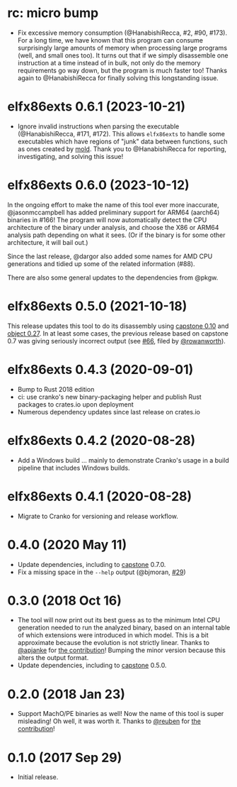 # rc: micro bump

- Fix excessive memory consumption (@HanabishiRecca, #2, #90, #173). For a long
  time, we have known that this program can consume surprisingly large amounts
  of memory when processing large programs (well, and small ones too). It turns
  out that if we simply disassemble one instruction at a time instead of in
  bulk, not only do the memory requirements go way down, but the program is much
  faster too! Thanks again to @HanabishiRecca for finally solving this
  longstanding issue.


# elfx86exts 0.6.1 (2023-10-21)

- Ignore invalid instructions when parsing the executable (@HanabishiRecca,
  #171, #172). This allows `elfx86exts` to handle some executables which have
  regions of "junk" data between functions, such as ones created by [mold].
  Thank you to @HanabishiRecca for reporting, investigating, and solving this
  issue!

[mold]: https://github.com/rui314/mold


# elfx86exts 0.6.0 (2023-10-12)

In the ongoing effort to make the name of this tool ever more inaccurate,
@jasonmccampbell has added preliminary support for ARM64 (aarch64) binaries in
#166! The program will now automatically detect the CPU architecture of the
binary under analysis, and choose the X86 or ARM64 analysis path depending on
what it sees. (Or if the binary is for some other architecture, it will bail
out.)

Since the last release, @dargor also added some names for AMD CPU generations
and tidied up some of the related information (#88).

There are also some general updates to the dependencies from @pkgw.


# elfx86exts 0.5.0 (2021-10-18)

This release updates this tool to do its disassembly using [capstone 0.10][cs]
and [object 0.27][obj]. In at least some cases, the previous release based on
capstone 0.7 was giving seriously incorrect output (see [#66], filed by
[@rowanworth]).

[cs]: https://github.com/capstone-rust/capstone-rs
[obj]: https://github.com/gimli-rs/object
[#66]: https://github.com/pkgw/elfx86exts/issues/66
[@rowanworth]: https://github.com/rowanworth


# elfx86exts 0.4.3 (2020-09-01)

- Bump to Rust 2018 edition
- ci: use cranko's new binary-packaging helper and publish Rust packages to
  crates.io upon deployment
- Numerous dependency updates since last release on crates.io


# elfx86exts 0.4.2 (2020-08-28)

- Add a Windows build ... mainly to demonstrate Cranko's usage in a build
  pipeline that includes Windows builds.


# elfx86exts 0.4.1 (2020-08-28)

- Migrate to Cranko for versioning and release workflow.


# 0.4.0 (2020 May 11)

- Update dependencies, including to
  [capstone](https://crates.io/crates/capstone) 0.7.0.
- Fix a missing space in the `--help` output (@bjmoran,
  [#29](https://github.com/pkgw/elfx86exts/pull/29))


# 0.3.0 (2018 Oct 16)

- The tool will now print out its best guess as to the minimum Intel CPU
  generation needed to run the analyzed binary, based on an internal table of
  which extensions were introduced in which model. This is a bit approximate
  because the evolution is not strictly linear. Thanks to
  [@apjanke](https://github.com/apjanke) for
  [the contribution](https://github.com/pkgw/elfx86exts/pull/10)! Bumping the
  minor version because this alters the output format.
- Update dependencies, including to
  [capstone](https://crates.io/crates/capstone) 0.5.0.


# 0.2.0 (2018 Jan 23)

- Support MachO/PE binaries as well! Now the name of this tool is super
  misleading! Oh well, it was worth it. Thanks to
  [@reuben](https://github.com/reuben) for
  [the contribution](https://github.com/pkgw/elfx86exts/pull/1)!


# 0.1.0 (2017 Sep 29)

- Initial release.
